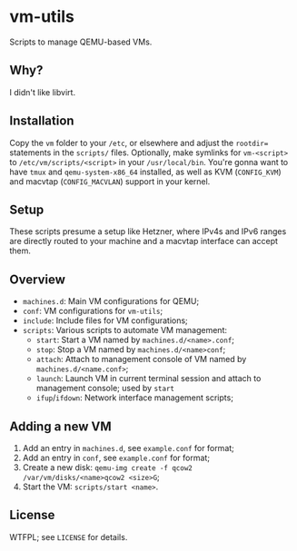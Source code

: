 # vm-utils

Scripts to manage QEMU-based VMs.

## Why?

I didn't like libvirt.

## Installation

Copy the `vm` folder to your `/etc`, or elsewhere and adjust the `rootdir=` statements in the `scripts/` files.
Optionally, make symlinks for `vm-<script>` to `/etc/vm/scripts/<script>` in your `/usr/local/bin`.
You're gonna want to have `tmux` and `qemu-system-x86_64` installed, as well as KVM (`CONFIG_KVM`) and macvtap (`CONFIG_MACVLAN`) support in your kernel.

## Setup

These scripts presume a setup like Hetzner, where IPv4s and IPv6 ranges are directly routed to your machine and a macvtap interface can accept them.

## Overview

* `machines.d`: Main VM configurations for QEMU;
* `conf`: VM configurations for `vm-utils`;
* `include`: Include files for VM configurations;
* `scripts`: Various scripts to automate VM management:
  - `start`: Start a VM named by `machines.d/<name>.conf`;
  - `stop`: Stop a VM named by `machines.d/<name>conf`;
  - `attach`: Attach to management console of VM named by `machines.d/<name.conf>`;
  - `launch`: Launch VM in current terminal session and attach to management console; used by `start`
  - `ifup`/`ifdown`: Network interface management scripts;

## Adding a new VM

1. Add an entry in `machines.d`, see `example.conf` for format;
2. Add an entry in `conf`, see `example.conf` for format;
3. Create a new disk: `qemu-img create -f qcow2 /var/vm/disks/<name>qcow2 <size>G`;
4. Start the VM: `scripts/start <name>`.

## License

WTFPL; see `LICENSE` for details.
